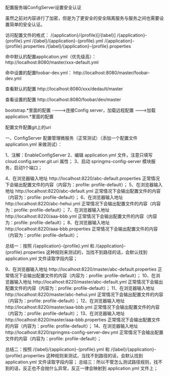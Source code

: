 配置服务端ConfigServer设置安全认证

虽然之前对内容进行了加密，但是为了更安全的安全隔离服务与服务之间也需要设置简单的安全认证。


访问配置文件的格式：
/{application}/{profile}[/{label}]
/{application}-{profile}.yml
/{label}/{application}-{profile}.yml
/{application}-{profile}.properties
/{label}/{application}-{profile}.properties

命中默认的配置application.yml（优先级高）：
http://localhost:8080/master/xxx-default.yml

命中设置的配置foobar-dev.yml：
http://localhost:8080/master/foobar-dev.yml

查看默认的配置
http://localhost:8080/xxx/dedault/master

查看设置的配置
http://localhost:8080/foobar/dev/master

bootstrap.*里面的配置   ---->连接Config server，加载远程配置    --->加载application.*里面的配置


配置文件配置git上的uri

一、ConfigServer 配置管理微服务（正常测试）（添加一个配置文件 application.yml 来做测试）：

 1、注解：EnableConfigServer
 2、编辑 application.yml 文件，注意只填写 cloud.config.server.git.uri 属性；
 3、启动 springms-config-server 模块服务，启动1个端口；

 4、在浏览器输入地址 http://localhost:8220/abc-default.properties 正常情况下会输出配置文件的内容（内容为：profile: profile-default）；
 5、在浏览器输入地址 http://localhost:8220/abc-default.yml 正常情况下会输出配置文件的内容（内容为：profile: profile-default）；
 6、在浏览器输入地址 http://localhost:8220/abc-hehui.yml 正常情况下会输出配置文件的内容（内容为：profile: profile-default）；
 7、在浏览器输入地址 http://localhost:8220/aaa-bbb.yml 正常情况下会输出配置文件的内容（内容为：profile: profile-default）；
 8、在浏览器输入地址 http://localhost:8220/aaa-bbb.properties 正常情况下会输出配置文件的内容（内容为：profile: profile-default）；

 总结一：按照 /{application}-{profile}.yml 和 /{application}-{profile}.properties 这种规则来测试的，当找不到路径的话，会默认找到 application.yml 文件读取字段内容；

 9、在浏览器输入地址 http://localhost:8220/master/abc-default.properties 正常情况下会输出配置文件的内容（内容为：profile: profile-default）；
 10、在浏览器输入地址 http://localhost:8220/master/abc-default.yml 正常情况下会输出配置文件的内容（内容为：profile: profile-default）；
 11、在浏览器输入地址 http://localhost:8220/master/abc-hehui.yml 正常情况下会输出配置文件的内容（内容为：profile: profile-default）；
 12、在浏览器输入地址 http://localhost:8220/master/aaa-bbb.yml 正常情况下会输出配置文件的内容（内容为：profile: profile-default）；
 13、在浏览器输入地址 http://localhost:8220/master/aaa-bbb.properties 正常情况下会输出配置文件的内容（内容为：profile: profile-default）；
 14、在浏览器输入地址 http://localhost:8220/springms-config-server-dev.yml 正常情况下会输出配置文件的内容（内容为：profile: profile-default）；

 总结二：按照 /{label}/{application}-{profile}.yml 和 /{label}/{application}-{profile}.properties 这种规则来测试，当找不到路径的话，会默认找到 application.yml 文件读取字段内容；
 总结三：所以不管怎么测试路径规则，找不到的话，反正也不会抛什么异常，反正一律会映射到 application.yml 文件上；


